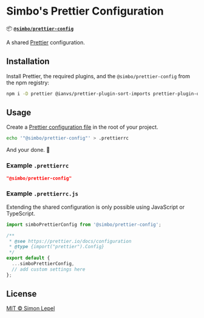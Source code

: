 # Simbo's Prettier Configuration

📦
[**`@simbo/prettier-config`**](https://npmjs.com/package/@simbo/prettier-config)

A shared [Prettier](https://prettier.io/) configuration.

## Installation

Install Prettier, the required plugins, and the `@simbo/prettier-config` from
the npm registry:

```bash
npm i -D prettier @ianvs/prettier-plugin-sort-imports prettier-plugin-organize-attributes @simbo/prettier-config
```

## Usage

Create a [Prettier configuration file](https://prettier.io/docs/configuration)
in the root of your project.

```bash
echo '"@simbo/prettier-config"' > .prettierrc
```

And your done. 🍻

### Example `.prettierrc`

```json
"@simbo/prettier-config"
```

### Example `.prettierrc.js`

Extending the shared configuration is only possible using JavaScript or
TypeScript.

```js
import simboPrettierConfig from '@simbo/prettier-config';

/**
 * @see https://prettier.io/docs/configuration
 * @type {import("prettier").Config}
 */
export default {
  ...simboPrettierConfig,
  // add custom settings here
};
```

## License

[MIT © Simon Lepel](http://simbo.mit-license.org/2025/)
